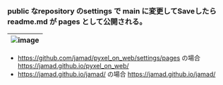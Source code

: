 

### public なrepository のsettings で main に変更してSaveしたら readme.md が pages として公開される。

|![image](https://github.com/jamad/jamad.github.io/assets/949913/647dd0b1-859a-4f6f-87fe-cb8c597029ef)|
|-|

* https://github.com/jamad/pyxel_on_web/settings/pages の場合 https://jamad.github.io/pyxel_on_web/
* https://jamad.github.io/jamad/ の場合 https://jamad.github.io/jamad/

